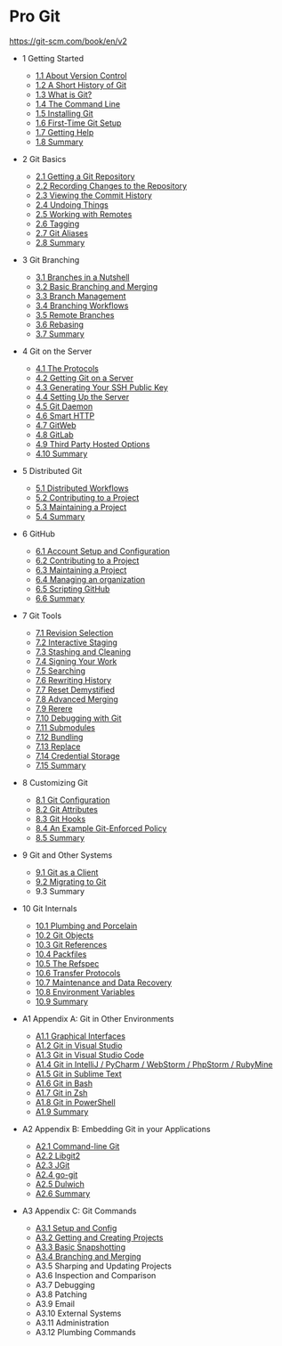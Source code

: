 # Pro Git

<https://git-scm.com/book/en/v2>

- 1 Getting Started
  - [1.1 About Version Control](1.1/README.md)
  - [1.2 A Short History of Git](1.2/README.md)
  - [1.3 What is Git?](1.3/README.md)
  - [1.4 The Command Line](1.4/README.md)
  - [1.5 Installing Git](1.5/README.md)
  - [1.6 First-Time Git Setup](1.6/README.md)
  - [1.7 Getting Help](1.7/README.md)
  - [1.8 Summary](1.8/README.md)

- 2 Git Basics
  - [2.1 Getting a Git Repository](2.1/README.md)
  - [2.2 Recording Changes to the Repository](2.2/README.md)
  - [2.3 Viewing the Commit History](2.3/README.md)
  - [2.4 Undoing Things](2.4/README.md)
  - [2.5 Working with Remotes](2.5/README.md)
  - [2.6 Tagging](2.6/README.md)
  - [2.7 Git Aliases](2.7/README.md)
  - [2.8 Summary](2.8/README.md)

- 3 Git Branching
  - [3.1 Branches in a Nutshell](3.1/README.md)
  - [3.2 Basic Branching and Merging](3.2/README.md)
  - [3.3 Branch Management](3.3/README.md)
  - [3.4 Branching Workflows](3.4/README.md)
  - [3.5 Remote Branches](3.5/README.md)
  - [3.6 Rebasing](3.6/README.md)
  - [3.7 Summary](3.7/README.md)

- 4 Git on the Server
  - [4.1 The Protocols](4.1/README.md)
  - [4.2 Getting Git on a Server](4.2/README.md)
  - [4.3 Generating Your SSH Public Key](4.3/README.md)
  - [4.4 Setting Up the Server](4.4/README.md)
  - [4.5 Git Daemon](4.5/README.md)
  - [4.6 Smart HTTP](4.6/README.md)
  - [4.7 GitWeb](4.7/README.md)
  - [4.8 GitLab](4.8/README.md)
  - [4.9 Third Party Hosted Options](4.9/README.md)
  - [4.10 Summary](4.10/README.md)

- 5 Distributed Git
  - [5.1 Distributed Workflows](5.1/README.md)
  - [5.2 Contributing to a Project](5.2/README.md)
  - [5.3 Maintaining a Project](5.3/README.md)
  - [5.4 Summary](5.4/README.md)

- 6 GitHub
  - [6.1 Account Setup and Configuration](6.1/README.md)
  - [6.2 Contributing to a Project](6.2/README.md)
  - [6.3 Maintaining a Project](6.3/README.md)
  - [6.4 Managing an organization](6.4/README.md)
  - [6.5 Scripting GitHub](6.5/README.md)
  - [6.6 Summary](6.6/README.md)

- 7 Git Tools
  - [7.1 Revision Selection](7.1/README.md)
  - [7.2 Interactive Staging](7.2/README.md)
  - [7.3 Stashing and Cleaning](7.3/README.md)
  - [7.4 Signing Your Work](7.4/README.md)
  - [7.5 Searching](7.5/README.md)
  - [7.6 Rewriting History](7.6/README.md)
  - [7.7 Reset Demystified](7.7/README.md)
  - [7.8 Advanced Merging](7.8/README.md)
  - [7.9 Rerere](7.9/README.md)
  - [7.10 Debugging with Git](7.10/README.md)
  - [7.11 Submodules](7.11/README.md)
  - [7.12 Bundling](7.12/README.md)
  - [7.13 Replace](7.13/README.md)
  - [7.14 Credential Storage](7.14/README.md)
  - [7.15 Summary](7.15/README.md)

- 8 Customizing Git
  - [8.1 Git Configuration](8.1/README.md)
  - [8.2 Git Attributes](8.2/README.md)
  - [8.3 Git Hooks](8.3/README.md)
  - [8.4 An Example Git-Enforced Policy](8.4/README.md)
  - [8.5 Summary](8.5/README.md)

- 9 Git and Other Systems
  - [9.1 Git as a Client](9.1/README.md)
  - [9.2 Migrating to Git](9.2/README.md)
  - 9.3 Summary

- 10 Git Internals
  - [10.1 Plumbing and Porcelain](10.1/README.md)
  - [10.2 Git Objects](10.2/README.md)
  - [10.3 Git References](10.3/README.md)
  - [10.4 Packfiles](10.4/README.md)
  - [10.5 The Refspec](10.5/README.md)
  - [10.6 Transfer Protocols](10.6/README.md)
  - [10.7 Maintenance and Data Recovery](10.7/README.md)
  - [10.8 Environment Variables](10.8/README.md)
  - [10.9 Summary](10.9/README.md)

- A1 Appendix A: Git in Other Environments
  - [A1.1 Graphical Interfaces](A1.1/README.md)
  - [A1.2 Git in Visual Studio](A1.2/README.md)
  - [A1.3 Git in Visual Studio Code](A1.3/README.md)
  - [A1.4 Git in IntelliJ / PyCharm / WebStorm / PhpStorm / RubyMine](A1.4/README.md)
  - [A1.5 Git in Sublime Text](A1.5/README.md)
  - [A1.6 Git in Bash](A1.6/README.md)
  - [A1.7 Git in Zsh](A1.7/README.md)
  - [A1.8 Git in PowerShell](A1.8/README.md)
  - [A1.9 Summary](A1.9/README.md)

- A2 Appendix B: Embedding Git in your Applications
  - [A2.1 Command-line Git](A2.1/README.md)
  - [A2.2 Libgit2](A2.2/README.md)
  - [A2.3 JGit](A2.3/README.md)
  - [A2.4 go-git](A2.4/README.md)
  - [A2.5 Dulwich](A2.5/README.md)
  - [A2.6 Summary](A2.6/README.md)

- A3 Appendix C: Git Commands
  - [A3.1 Setup and Config](A3.1/README.md)
  - [A3.2 Getting and Creating Projects](A3.2/README.md)
  - [A3.3 Basic Snapshotting](A3.3/README.md)
  - [A3.4 Branching and Merging](A3.4/README.md)
  - A3.5 Sharping and Updating Projects
  - A3.6 Inspection and Comparison
  - A3.7 Debugging
  - A3.8 Patching
  - A3.9 Email
  - A3.10 External Systems
  - A3.11 Administration
  - A3.12 Plumbing Commands
